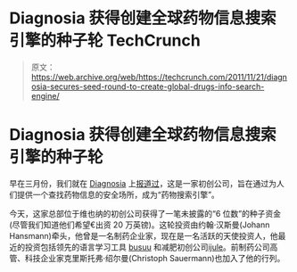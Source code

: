 # Diagnosia 获得创建全球药物信息搜索引擎的种子轮 TechCrunch

> 原文：<https://web.archive.org/web/https://techcrunch.com/2011/11/21/diagnosia-secures-seed-round-to-create-global-drugs-info-search-engine/>

# Diagnosia 获得创建全球药物信息搜索引擎的种子轮

早在三月份，我们就在 [Diagnosia](https://web.archive.org/web/20221002162505/http://www.diagnosia.com/) 上[报道过](https://web.archive.org/web/20221002162505/http://eu.beta.techcrunch.com/2011/03/31/diagnosia-aims-to-make-medicine-information-easier-to-swallow/)，这是一家初创公司，旨在通过为人们提供一个查找药物信息的安全场所，成为“药物搜索引擎”。

今天，这家总部位于维也纳的初创公司获得了一笔未披露的“6 位数”的种子资金(尽管我们知道他们希望€出资 20 万英镑)。这轮投资由约翰·汉斯曼(Johann Hansmann)牵头，他曾是一名制药企业家，现在是一名活跃的天使投资人，他最近的投资包括领先的语言学习工具 [busuu](https://web.archive.org/web/20221002162505/http://www.busuu.com/) 和减肥初创公司[ijule](https://web.archive.org/web/20221002162505/http://www.ijoule.com/)。前制药公司高管、科技企业家克里斯托弗·绍尔曼(Christoph Sauermann)也加入了他的行列。